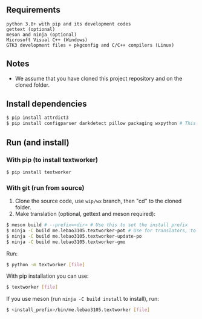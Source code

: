 ## Requirements
```
python 3.8+ with pip and its development codes
gettext (optional)
meson and ninja (optional)
Microsoft Visual C++ (Windows)
GTK3 development files + pkgconfig and C/C++ compilers (Linux)
```

## Notes
* We assume that you have cloned this project repository and on the cloned folder.

## Install dependencies
```bash
$ pip install attrdict3
$ pip install configparser darkdetect pillow packaging wxpython # This will take minutes!
```

## Run (and install)
### With pip (to install textworker)
```bash
$ pip install textworker
```

### With git (run from source)
1. Clone the source code, use ```wip/wx``` branch, then "cd" to the cloned folder.
2. Make translation (optional, gettext and meson required):
```bash
$ meson build # --prefix=<dir> # Use this to set the install prefix
$ ninja -C build me.lebao3105.textworker-pot # Use for translators, to get new & untranslated strings
$ ninja -C build me.lebao3105.textworker-update-po
$ ninja -C build me.lebao3105.textworker-gmo
```

Run:
```bash
$ python -m textworker [file]
```

With pip installation you can use:
```bash
$ textworker [file]
```

If you use meson (run ```ninja -C build install``` to install), run:
```bash
$ <install_prefix>/bin/me.lebao3105.textworker [file]
```